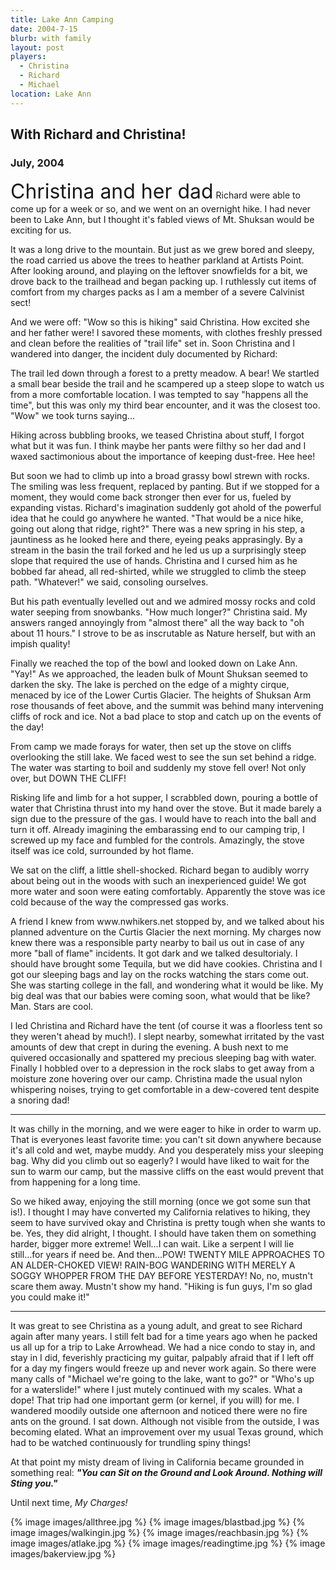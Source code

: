 ```yaml
---
title: Lake Ann Camping
date: 2004-7-15
blurb: with family
layout: post
players:
  - Christina
  - Richard
  - Michael
location: Lake Ann
---
```


<h2>With Richard and Christina!</h2>
<h3>July, 2004</h3>

<p>
<font size=+3>Christina and her dad</font> Richard were able to come up for a week or so, and we went
on an overnight hike. I had never been to Lake Ann, but I thought it's fabled
views of Mt. Shuksan would be exciting for us.
</p>
<p>
It was a long drive to the mountain. But just as we grew bored and sleepy, the
road carried us above the trees to heather parkland at Artists Point. After looking
around, and playing on the leftover snowfields for a bit, we drove back to the 
trailhead and began packing up. I ruthlessly cut items of comfort from my 
charges packs as I am a member of a severe Calvinist sect!
</p>
<p>
And we were off: "Wow so this is hiking" said Christina. How excited she and her
father were! I savored these moments, with clothes freshly pressed and clean before
the realities of "trail life" set in. Soon Christina and I wandered into danger,
the incident duly documented by Richard:
</p>
<p>
The trail led down through a forest to a pretty meadow. A bear! We startled a
small bear beside the trail and he scampered up a steep slope to watch us from a
more comfortable location. I was tempted to say "happens all the time", but this
was only my third bear encounter, and it was the closest too. "Wow" we took turns
saying...
</p>
<p>
Hiking across bubbling brooks, we teased Christina about stuff, I forgot what but
it was fun. I think maybe her pants were filthy so her dad and I waxed
sactimonious about the importance of keeping dust-free. Hee hee!
</p>
<p>
But soon we had to climb up into a broad grassy bowl strewn with rocks. The smiling
was less frequent, replaced by panting. But if we stopped for a moment, they would
come back stronger then ever for us, fueled by expanding vistas. Richard's
imagination suddenly got ahold of the powerful idea that he could go anywhere
he wanted. "That would be a nice hike, going out along that ridge, right?"
There was a new spring in his step, a jauntiness as he looked here and there,
eyeing peaks apprasingly. By a stream in the basin the trail forked and he
led us up a surprisingly steep slope that required the use of hands. Christina
and I cursed him as he bobbed far ahead, all red-shirted, while we struggled to
climb the steep path. "Whatever!" we said, consoling ourselves. 
</p>
<p>
But his path eventually levelled out and we admired mossy rocks and cold
water seeping from snowbanks. "How much longer?" Christina said. My answers
ranged annoyingly from "almost there" all the way back to "oh about 11 hours."
I strove to be as inscrutable as Nature herself, but with an impish quality!
</p>
<p>
Finally we reached the top of the bowl and looked down on Lake Ann. "Yay!"
As we approached, the leaden bulk of Mount Shuksan seemed to darken the sky.
The lake is perched on the edge of a mighty cirque, menaced by ice
of the Lower Curtis Glacier.  The heights of Shuksan Arm rose thousands of
feet above, and the summit was behind many intervening cliffs of rock and ice.
Not a bad place to stop and catch up on the events of the day!
</p>
<p>
From camp we made forays for water, then set up the stove on cliffs overlooking
the still lake. We faced west to see the sun set behind a ridge. The water
was starting to boil and suddenly my stove fell over! Not only over, but
DOWN THE CLIFF!
</p>
<p>
Risking life and limb for a hot supper, I scrabbled down, pouring a bottle of
water that Christina thrust into my hand over the stove. But it made
barely a sign due to the pressure of the gas. I would have to reach into the
ball and turn it off. Already imagining the embarassing end to our 
camping trip, I screwed up my face and fumbled for the controls. Amazingly,
the stove itself was ice cold, surrounded by hot flame. 
</p>
<p>
We sat on the cliff, a little shell-shocked. Richard began to audibly worry about
being out in the woods with such an inexperienced guide! We got more water
and soon were eating comfortably. Apparently the stove was ice cold because of
the way the compressed gas works. 
</p>
<p>
A friend I knew from www.nwhikers.net stopped by, and we talked about his
planned adventure on the Curtis Glacier the next morning. My charges now knew there
was a responsible party nearby to bail us out in case of any more "ball of flame"
incidents. It got dark and we talked desultorialy. I should have brought some
Tequila, but we did have cookies. Christina and I got our sleeping bags and lay
on the rocks watching the stars come out. She was starting college in the fall,
and wondering what it would be like. My big deal was that our babies were coming
soon, what would that be like? Man. Stars are cool.
</p>
<p>
I led Christina and Richard have the tent (of course it was a floorless
tent so they weren't ahead by much!). I slept nearby, somewhat irritated by the
vast amounts of dew that crept in during the evening. A bush next to me quivered
occasionally and spattered my precious sleeping bag with water. Finally I hobbled
over to a depression in the rock slabs to get away from a moisture zone hovering
over our camp. Christina made the usual nylon whispering noises, trying to get
comfortable in a dew-covered tent despite a snoring dad!
</p>
<p>
<hr>
</p>
<p>
It was chilly in the morning, and we were eager to hike in order to warm up.
That is everyones least favorite time: you can't sit down anywhere because it's all
cold and wet, maybe muddy. And you desperately miss your sleeping bag. Why did you
climb out so eagerly? I would have liked to wait for the sun to warm our camp, but 
the massive cliffs on the east would prevent that from happening for a long time.
</p>
<p>
So we hiked away, enjoying the still morning (once we got some sun that is!).
I thought I may have converted my California relatives to hiking, they seem to
have survived okay and Christina is pretty tough when she wants to be. Yes,
they did alright, I thought. I should have taken them on something harder, bigger
more extreme! Well...I can wait. Like a serpent I will lie still...for years
if need be. And then...POW! TWENTY MILE APPROACHES TO AN ALDER-CHOKED VIEW!
RAIN-BOG WANDERING WITH MERELY A SOGGY WHOPPER FROM THE DAY BEFORE YESTERDAY!
No, no, mustn't scare them away. Mustn't show my hand. "Hiking is fun guys, I'm
so glad you could make it!"
</p>
<p>
<hr>
</p>
<p>
It was great to see Christina as a young adult, and great to see Richard again
after many years. I still felt bad for a time years ago when he packed us all up
for a trip to Lake Arrowhead. We had a nice condo to stay in, and stay in I did,
feverishly practicing my guitar, palpably afraid that if I left off for a day
my fingers would freeze up and never work again. So there were many calls of
"Michael we're going to the lake, want to go?" or "Who's up for a waterslide!"
where I just mutely continued with my scales. What a dope! That trip had
one important germ (or kernel, if you will) for me. I wandered moodily outside
one afternoon and noticed there were no fire ants on the ground. I sat down.
Although not visible from the outside, I was becoming elated. What an improvement
over my usual Texas ground, which had to be watched continuously for trundling
spiny things! 
</p>
<p>
At that point my misty dream of living in California became
grounded in something real: <b><i>"You can Sit on the Ground and Look Around. Nothing
will Sting you."</i></b> 
</p>
<p>
Until next time, <i>My Charges!</i>
</p>

{% image images/allthree.jpg %}
{% image images/blastbad.jpg %}
{% image images/walkingin.jpg %}
{% image images/reachbasin.jpg %}
{% image images/atlake.jpg %}
{% image images/readingtime.jpg %}
{% image images/bakerview.jpg %}


